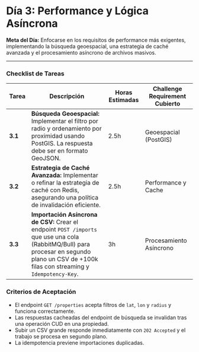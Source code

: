 # Día 3: Performance y Lógica Asíncrona

**Meta del Día:** Enfocarse en los requisitos de performance más exigentes, implementando la búsqueda geoespacial, una estrategia de caché avanzada y el procesamiento asíncrono de archivos masivos.

---

### Checklist de Tareas

| Tarea | Descripción | Horas Estimadas | Challenge Requirement Cubierto |
|---|---|---|---|
| **3.1** | **Búsqueda Geoespacial:** Implementar el filtro por radio y ordenamiento por proximidad usando PostGIS. La respuesta debe ser en formato GeoJSON. | 2.5h | Geoespacial (PostGIS) |
| **3.2** | **Estrategia de Caché Avanzada:** Implementar o refinar la estrategia de caché con Redis, asegurando una política de invalidación eficiente. | 2.5h | Performance y Cache |
| **3.3** | **Importación Asíncrona de CSV:** Crear el endpoint `POST /imports` que use una cola (RabbitMQ/Bull) para procesar en segundo plano un CSV de +100k filas con streaming y `Idempotency-Key`. | 3h | Procesamiento Asíncrono |

### Criterios de Aceptación

- El endpoint `GET /properties` acepta filtros de `lat`, `lon` y `radius` y funciona correctamente.
- Las respuestas cacheadas del endpoint de búsqueda se invalidan tras una operación CUD en una propiedad.
- Subir un CSV grande responde inmediatamente con `202 Accepted` y el trabajo se procesa en segundo plano.
- La idempotencia previene importaciones duplicadas.
